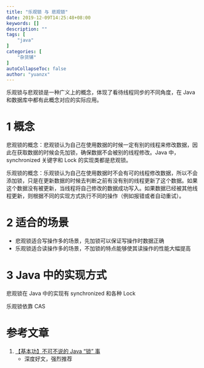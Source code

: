 ```yaml
---
title: "乐观锁 与 悲观锁"
date: 2019-12-09T14:25:48+08:00
keywords: []
description: ""
tags: [
    "java"
]
categories: [
    "杂货铺"
]
autoCollapseToc: false
author: "yuanzx"
---
```


乐观锁与悲观锁是一种广义上的概念，体现了看待线程同步的不同角度，在 Java 和数据库中都有此概念对应的实际应用。

# 1 概念

悲观锁的概念：悲观锁认为自己在使用数据的时候一定有别的线程来修改数据，因此在获取数据的时候会先加锁，确保数据不会被别的线程修改。Java 中，synchronized 关键字和 Lock 的实现类都是悲观锁。

乐观锁的概念：乐观锁认为自己在使用数据时不会有可的线程修改数据，所以不会添加锁，只是在更新数据的时候去判断之前有没有别的线程更新了这个数据。如果这个数据没有被更新，当线程将自己修改的数据成功写入。如果数据已经被其他线程更新，则根据不同的实现方式执行不同的操作（例如报错或者自动重试）。

# 2 适合的场景

- 悲观锁适合写操作多的场景，先加锁可以保证写操作时数据正确
- 乐观锁适合读操作多的场景，不加锁的特点能够使其读操作的性能大幅提高

# 3 Java 中的实现方式

悲观锁在 Java 中的实现有 synchronized 和各种 Lock

乐观锁依靠 CAS

# 参考文章

1. [【基本功】不可不说的 Java “锁” 事](https://mp.weixin.qq.com/s?__biz=MjM5NjQ5MTI5OA==&mid=2651749434&idx=3&sn=5ffa63ad47fe166f2f1a9f604ed10091&chksm=bd12a5778a652c61509d9e718ab086ff27ad8768586ea9b38c3dcf9e017a8e49bcae3df9bcc8&scene=38#wechat_redirect)
   - 深度好文，强烈推荐